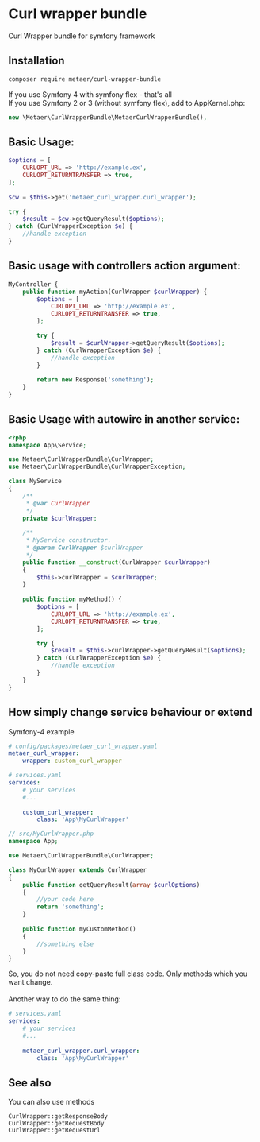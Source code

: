 Curl wrapper bundle
===
Curl Wrapper bundle for symfony framework

Installation
---
``` sh
composer require metaer/curl-wrapper-bundle
```

If you use Symfony 4 with symfony flex - that's all</br>
If you use Symfony 2 or 3 (without symfony flex), add to AppKernel.php:
``` php 
new \Metaer\CurlWrapperBundle\MetaerCurlWrapperBundle(),
```


Basic Usage:
---
``` php
$options = [
    CURLOPT_URL => 'http://example.ex',
    CURLOPT_RETURNTRANSFER => true,
];
        
$cw = $this->get('metaer_curl_wrapper.curl_wrapper');

try {
    $result = $cw->getQueryResult($options);
} catch (CurlWrapperException $e) {
    //handle exception
}
```

Basic usage with controllers action argument:
---
``` php
MyController {
    public function myAction(CurlWrapper $curlWrapper) {    
        $options = [
            CURLOPT_URL => 'http://example.ex',
            CURLOPT_RETURNTRANSFER => true,
        ];

        try {
            $result = $curlWrapper->getQueryResult($options);
        } catch (CurlWrapperException $e) {
            //handle exception
        }
        
        return new Response('something');
    }
}
```

Basic Usage with autowire in another service:
---
``` php
<?php
namespace App\Service;

use Metaer\CurlWrapperBundle\CurlWrapper;
use Metaer\CurlWrapperBundle\CurlWrapperException;

class MyService
{
    /**
     * @var CurlWrapper
     */
    private $curlWrapper;
    
    /**
     * MyService constructor.
     * @param CurlWrapper $curlWrapper
     */
    public function __construct(CurlWrapper $curlWrapper)
    {
        $this->curlWrapper = $curlWrapper;
    }
    
    public function myMethod() {    
        $options = [
            CURLOPT_URL => 'http://example.ex',
            CURLOPT_RETURNTRANSFER => true,
        ];

        try {
            $result = $this->curlWrapper->getQueryResult($options);
        } catch (CurlWrapperException $e) {
            //handle exception
        }
    }
}
```

How simply change service behaviour or extend
---
Symfony-4 example
``` yaml
# config/packages/metaer_curl_wrapper.yaml
metaer_curl_wrapper:
    wrapper: custom_curl_wrapper
```
``` yaml
# services.yaml
services:
    # your services
    #...
    
    custom_curl_wrapper:
        class: 'App\MyCurlWrapper'
```
``` php
// src/MyCurlWrapper.php
namespace App;

use Metaer\CurlWrapperBundle\CurlWrapper;

class MyCurlWrapper extends CurlWrapper
{
    public function getQueryResult(array $curlOptions)
    {
        //your code here
        return 'something';
    }
    
    public function myCustomMethod()
    {
        //something else
    }
}
```

So, you do not need copy-paste full class code. Only methods which you want change.</br></br>
Another way to do the same thing:

``` yaml
# services.yaml
services:
    # your services
    #...
    
    metaer_curl_wrapper.curl_wrapper:
        class: 'App\MyCurlWrapper'
```

See also
---
You can also use methods
```
CurlWrapper::getResponseBody
CurlWrapper::getRequestBody
CurlWrapper::getRequestUrl
```
